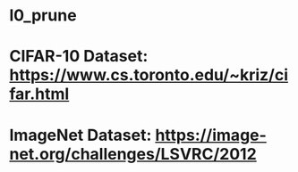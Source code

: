 # l0_prune
# CIFAR-10 Dataset: https://www.cs.toronto.edu/~kriz/cifar.html
# ImageNet Dataset: https://image-net.org/challenges/LSVRC/2012
